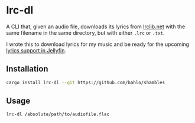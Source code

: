 # lrc-dl

A CLI that, given an audio file, downloads its lyrics from
[lrclib.net](https://lrclib.net) with the same filename in the same directory,
but with either `.lrc` or `.txt`.

I wrote this to download lyrics for my music and be ready for the upcoming
[lyrics support in Jellyfin](https://github.com/jellyfin/jellyfin/pull/8381).

## Installation

```sh
cargo install lrc-dl --git https://github.com/bahlo/shambles
```

## Usage

```sh
lrc-dl /absolute/path/to/audiofile.flac
```
